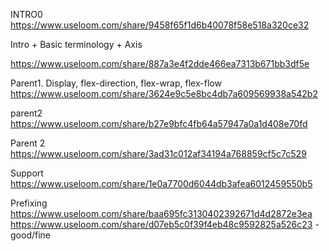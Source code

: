 
INTRO0
https://www.useloom.com/share/9458f65f1d6b40078f58e518a320ce32




Intro + Basic terminology + Axis
<!-- https://www.useloom.com/share/80690cb18511430da27b8a57bbfd6ae4



Intro
https://www.useloom.com/share/16b1f2f4dd0b43749e849cf9fcb83979 -->

<!-- https://www.useloom.com/share/1fce4bda8df9441bb15a15d55736f204 -->

https://www.useloom.com/share/887a3e4f2dde466ea7313b671bb3df5e


Parent1. Display, flex-direction, flex-wrap, flex-flow
https://www.useloom.com/share/3624e9c5e8bc4db7a609569938a542b2

<!-- parent 1 -->

<!-- https://www.useloom.com/share/180f3bd041564c0d97e197d5ecfc5f37 -->

<!-- parent 1 -->
<!-- https://www.useloom.com/share/4f4d777eb272406296fae5811dade922 -->




parent2
https://www.useloom.com/share/b27e9bfc4fb64a57947a0a1d408e70fd


<!-- Parent 1
https://www.useloom.com/share/d308dd17eadc47599a568315ceddf1ec -->

Parent 2
https://www.useloom.com/share/3ad31c012af34194a768859cf5c7c529













Support
https://www.useloom.com/share/1e0a7700d6044db3afea6012459550b5


Prefixing
https://www.useloom.com/share/baa695fc3130402392671d4d2872e3ea
https://www.useloom.com/share/d07eb5c0f39f4eb48c9592825a526c23 - good/fine
